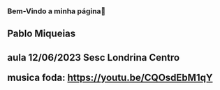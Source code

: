 ### Bem-Vindo a minha página👋
<h2> Pablo Miqueias <h2>
  aula 12/06/2023
  <b> Sesc Londrina Centro </b>
  
  musica foda: https://youtu.be/CQOsdEbM1qY
<!--
**crispinho011/crispinho011** is a ✨ _special_ ✨ repository because its `README.md` (this file) appears on your GitHub profile.

Here are some ideas to get you started:

- 🔭 I’m currently working on ...
- 🌱 I’m currently learning ...
- 👯 I’m looking to collaborate on ...
- 🤔 I’m looking for help with ...
- 💬 Ask me about ...
- 📫 How to reach me: ...
- 😄 Pronouns: ...
- ⚡ Fun fact: ...
-->
